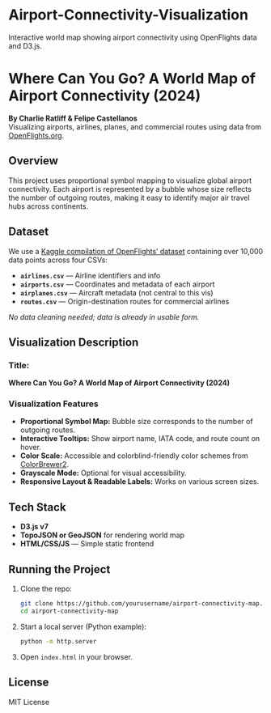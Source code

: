 # Airport-Connectivity-Visualization
Interactive world map showing airport connectivity using OpenFlights data and D3.js.
# Where Can You Go? A World Map of Airport Connectivity (2024)

**By Charlie Ratliff & Felipe Castellanos**  
Visualizing airports, airlines, planes, and commercial routes using data from [OpenFlights.org](https://openflights.org/).

## Overview

This project uses proportional symbol mapping to visualize global airport connectivity. Each airport is represented by a bubble whose size reflects the number of outgoing routes, making it easy to identify major air travel hubs across continents.

## Dataset

We use a [Kaggle compilation of OpenFlights’ dataset](https://www.kaggle.com/datasets/ahmadrafiee/airports-airlines-planes-and-routes-update-2024?resource=download&select=airports.csv) containing over 10,000 data points across four CSVs:

- **`airlines.csv`** — Airline identifiers and info  
- **`airports.csv`** — Coordinates and metadata of each airport  
- **`airplanes.csv`** — Aircraft metadata (not central to this vis)  
- **`routes.csv`** — Origin-destination routes for commercial airlines  

_No data cleaning needed; data is already in usable form._

## Visualization Description

### Title:  
**Where Can You Go? A World Map of Airport Connectivity (2024)**

### Visualization Features

- **Proportional Symbol Map:** Bubble size corresponds to the number of outgoing routes.
- **Interactive Tooltips:** Show airport name, IATA code, and route count on hover.
- **Color Scale:** Accessible and colorblind-friendly color schemes from [ColorBrewer2](https://colorbrewer2.org/).
- **Grayscale Mode:** Optional for visual accessibility.
- **Responsive Layout & Readable Labels:** Works on various screen sizes.

## Tech Stack

- **D3.js v7**
- **TopoJSON or GeoJSON** for rendering world map
- **HTML/CSS/JS** — Simple static frontend

## Running the Project

1. Clone the repo:
   ```bash
   git clone https://github.com/yourusername/airport-connectivity-map.git
   cd airport-connectivity-map
   ```

2. Start a local server (Python example):
   ```bash
   python -m http.server
   ```

3. Open `index.html` in your browser.

## License

MIT License
